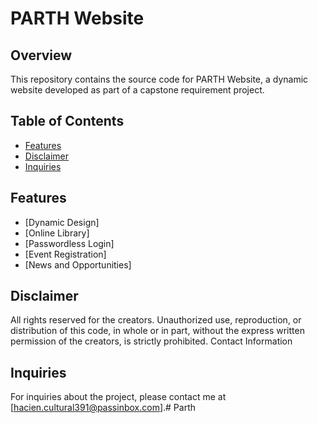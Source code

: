 # PARTH Website

## Overview

This repository contains the source code for PARTH Website, a dynamic website developed as part of a capstone requirement project.

## Table of Contents

- [Features](#features)
- [Disclaimer](#disclaimer)
- [Inquiries](#inquiries)

## Features

- [Dynamic Design]
- [Online Library]
- [Passwordless Login]
- [Event Registration]
- [News and Opportunities]

## Disclaimer

All rights reserved for the creators. Unauthorized use, reproduction, or distribution of this code, in whole or in part, without the express written permission of the creators, is strictly prohibited.
Contact Information

## Inquiries

For inquiries about the project, please contact me at [hacien.cultural391@passinbox.com].#   P a r t h  
 